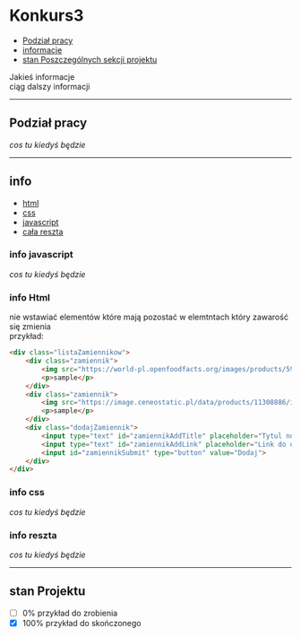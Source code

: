 # Konkurs3

- [Podział pracy](##Podział-pracy)<br>
- [informacje](##info)
- [stan Poszczególnych sekcji projektu](##stan-Projektu)<br>

Jakieś informacje<br>
ciąg dalszy informacji

---
## **Podział pracy**
*cos tu kiedyś będzie*

---
## **info**
- [html](###info-Html)<br>
- [css](###info-css)<br>
- [javascript](###info-javascript)<br>
- [cała reszta](###info-reszta)
### **info javascript**
*cos tu kiedyś będzie*<br>
### **info Html**
nie wstawiać elementów które mają pozostać w elemtntach który zawarość się zmienia<br>
przykład:
```html
<div class="listaZamiennikow">
    <div class="zamiennik">
        <img src="https://world-pl.openfoodfacts.org/images/products/594/900/050/5342/front_ro.4.full.jpg" alt="seawching fow photo">
        <p>sample</p>
    </div>
    <div class="zamiennik">
        <img src="https://image.ceneostatic.pl/data/products/11308886/i-e-wedel-czekolada-mleczna-100g.jpg" alt="seawching fow photo">
        <p>sample</p>
    </div>
    <div class="dodajZamiennik">
        <input type="text" id="zamiennikAddTitle" placeholder="Tytul nowego zamiennika">
        <input type="text" id="zamiennikAddLink" placeholder="Link do obrazku nowego zamiennika">
        <input id="zamiennikSubmit" type="button" value="Dodaj">
    </div>
</div>
```

### **info css**
*cos tu kiedyś będzie*
### **info reszta**
*cos tu kiedyś będzie*

---
## stan Projektu
- [ ] 0% przykład do zrobienia
- [x] 100% przykład do skończonego
<!-- <!DOCTYPE html>
<html>
<head>
<style>
.w3-border{border:1px solid #ccc!important}
.w3-center{text-align:center!important}
.w3-red,.w3-hover-red:hover{color:#fff!important;background-color:#f44336!important}
.w3-grey,.w3-hover-grey:hover,.w3-gray,.w3-hover-gray:hover{color:#000!important;background-color:#9e9e9e!important}
</style>
</head>
<body>
<div class="w3-grey">
  <div class="w3-container w3-red w3-center" style="width:90%">90%</div>
</div><br>
</body>
</html> -->
